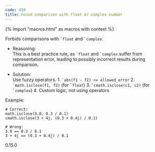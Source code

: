 ```yaml
---
code: 459
title: Found comparison with float or complex number
---
```


{% import "macros.html" as macros with context %}

Forbids comparisons with `` `float `` and `` `complex ``.

  - Reasoning:  
    This is a best practice rule, as `` `float `` and `` `complex ``
    suffer from representation error, leading to possibly incorrect
    results during comparison.

  - Solution:  
    Use fuzzy operators. 1. `` `abs(f1 - f2) <= allowed_error `` 2.
    `` `math.isclose(f1, f2) `` (for `` `float ``) 3.
    `` `cmath.isclose(c1, c2) `` (for `` `complex ``) 4. Custom logic,
    not using operators

Example:

    # Correct:
    math.isclose(3.0, 0.3 / 0.1)
    cmath.isclose(3 + 4j, (0.3 + 0.4j) / 0.1)
    
    # Wrong:
    3.0 == 0.3 / 0.1
    3 + 4j == (0.3 + 0.4j) / 0.1

<div class="versionadded">

0.15.0

</div>